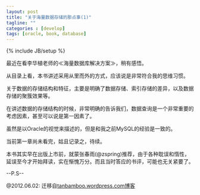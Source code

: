 ```yaml
---
layout: post
title: "关于海量数据存储的那点事(1)"
tagline: ""
categories : [develop]
tags: [oracle, book, database]
---
```

{% include JB/setup %}

最近在看李华植老师的≪海量数据库解决方案≫，稍有感悟。

从目录上看，本书讲述采用从里而外的方式，应该说是非常符合我的思维习惯。

关于数据的存储结构和特征，主要是明确了数据存储、索引存储的差异，以及数据存储的聚簇效果等。

在讲述数据的存储结构的时候，非常明确的告诉我们，数据查询是一个非常重要的考虑因素，甚至可以说是第一因素了。

虽然是以Oracle的视觉来描述的，但是和我之前MySQL的经验是一致的。

当前第一章尚未看完，姑且记录之，待续。

本书其实早在出版上市前，就蒙张春雨(@zspring)推荐，由于各种耽误和惰性，延误至今才开始拜读，实在惭愧万分。而且当时答应的书评，可能也无关紧要了。

--P.S--

@2012.06.02:
迁移自[tanbamboo.wordpress.com博客](http://tanbamboo.wordpress.com/2011/02/13/关于海量数据存储的那点事/)
